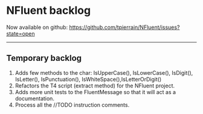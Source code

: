 NFluent backlog
===============

Now available on github: https://github.com/tpierrain/NFluent/issues?state=open

- - -

Temporary backlog
-------
1. Adds few methods to the char: IsUpperCase(), IsLowerCase(), IsDigit(), IsLetter(), IsPunctuation(), IsWhiteSpace(),IsLetterOrDigit()
1. Refactors the T4 script (extract method) for the NFluent project.
1. Adds more unit tests to the FluentMessage so that it will act as a documentation.
1. Process all the //TODO instruction comments.